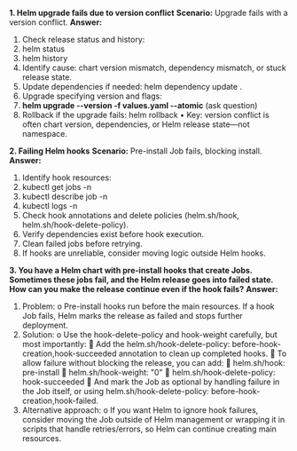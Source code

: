 **1. Helm upgrade fails due to version conflict**
**Scenario:** Upgrade fails with a version conflict.
**Answer:**
1.	Check release status and history:
2.	helm status <release>
3.	helm history <release>
4.	Identify cause: chart version mismatch, dependency mismatch, or stuck release state.
5.	Update dependencies if needed: helm dependency update <chart-path>.
6.	Upgrade specifying version and flags:
7.	**helm upgrade <release> <chart-path> --version <chart-version> -f values.yaml --atomic**  (ask question)
8.	Rollback if the upgrade fails: helm rollback <release> <revision>
•	Key: version conflict is often chart version, dependencies, or Helm release state—not namespace.

**2. Failing Helm hooks**
**Scenario:** Pre-install Job fails, blocking install.
**Answer:**
1.	Identify hook resources:
2.	kubectl get jobs -n <namespace>
3.	kubectl describe job <job-name> -n <namespace>
4.	kubectl logs <job-pod> -n <namespace>
5.	Check hook annotations and delete policies (helm.sh/hook, helm.sh/hook-delete-policy).
6.	Verify dependencies exist before hook execution.
7.	Clean failed jobs before retrying.
8.	If hooks are unreliable, consider moving logic outside Helm hooks.


**3. You have a Helm chart with pre-install hooks that create Jobs. Sometimes these jobs fail, and the Helm release goes into failed state. How can you make the release continue even if the hook fails?**
**Answer:**
1.	Problem:
o	Pre-install hooks run before the main resources. If a hook Job fails, Helm marks the release as failed and stops further deployment.
2.	Solution:
o	Use the hook-delete-policy and hook-weight carefully, but most importantly:
	Add the helm.sh/hook-delete-policy: before-hook-creation,hook-succeeded annotation to clean up completed hooks.
	To allow failure without blocking the release, you can add:
	helm.sh/hook: pre-install
	helm.sh/hook-weight: "0"
	helm.sh/hook-delete-policy: hook-succeeded
	And mark the Job as optional by handling failure in the Job itself, or using helm.sh/hook-delete-policy: before-hook-creation,hook-failed.
3.	Alternative approach:
o	If you want Helm to ignore hook failures, consider moving the Job outside of Helm management or wrapping it in scripts that handle retries/errors, so Helm can continue creating main resources.


